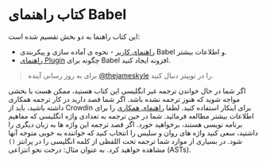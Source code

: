 # کتاب راهنمای Babel

این کتاب راهنما به دو بخش تقسیم شده است:

  * [راهنمای کاربر](user-handbook.md) - نحوه ی آماده سازی و پیکربندی Babel و اطلاعات بیشتر.
  * [راهنمای Plugin](plugin-handbook.md) چگونه برای Babel افزونه ایجاد کنید.

> برای به روز رسانی آینده [@thejameskyle](https://twitter.com/thejameskyle) را در توییتر دنبال کنید.

اگر شما در حال خواندن ترجمه غیر انگلیسی این کتاب هستید، ممکن هست با بخشی مواجه شوید که هنوز ترجمه نشده باشد. اگر شما قصد دارید در کار ترجمه همکاری داشته باشید، باید از Crowdin برای اینکار استفاده کنید. لطفا [راهنمای همکاری](/CONTRIBUTING.md) را برای اطلاعات بیشتر مطالعه فرمائید. شما در حین ترجمه به تعدادی واژه انگلیسی که مفاهیم برنامه نویسی هستند، برخواهید خورد. اگر قصد ترجمه این واژه ها به زبان دیگری را داشتید، سعی کنید واژه های روان و سلیس را انتخاب کنید که خواننده به خوبی متوجه آنها شود. در بسیاری از موارد شما ترجمه تحت اللفظی از کلمه انگلیسی را در پرانتز `()` مشاهده خواهید کرد. به عنوان مثال: درخت نحو انتزاعی (ASTs).